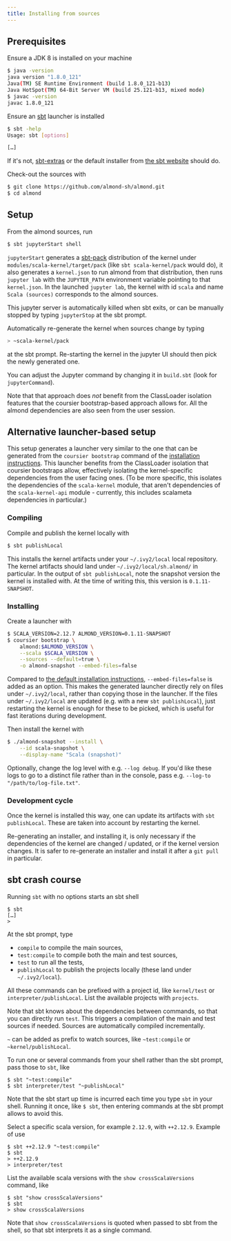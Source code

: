 ```yaml
---
title: Installing from sources
---
```


## Prerequisites

Ensure a JDK 8 is installed on your machine
```bash
$ java -version
java version "1.8.0_121"
Java(TM) SE Runtime Environment (build 1.8.0_121-b13)
Java HotSpot(TM) 64-Bit Server VM (build 25.121-b13, mixed mode)
$ javac -version
javac 1.8.0_121
```

Ensure an [sbt](https://scala-sbt.org) launcher is installed
```bash
$ sbt -help
Usage: sbt [options]

[…]
```
If it's not, [sbt-extras](https://github.com/paulp/sbt-extras) or the default installer from [the sbt website](https://scala-sbt.org) should do.

Check-out the sources with
```bash
$ git clone https://github.com/almond-sh/almond.git
$ cd almond
```

## Setup

From the almond sources, run
```bash
$ sbt jupyterStart shell
```

`jupyterStart` generates a [sbt-pack](https://github.com/xerial/sbt-pack)
distribution of the kernel under `modules/scala-kernel/target/pack`
(like `sbt scala-kernel/pack` would do), it also generates a `kernel.json`
to run almond from that distribution, then runs `jupyter lab` with
the `JUPYTER_PATH` environment variable pointing to that `kernel.json`. In the
launched `jupyter lab`, the kernel with id `scala` and name `Scala (sources)`
corresponds to the almond sources.

This jupyter server is automatically killed when sbt exits, or can be manually
stopped by typing `jupyterStop` at the sbt prompt.

Automatically re-generate the kernel when sources change by typing
```bash
> ~scala-kernel/pack
```
at the sbt prompt. Re-starting the kernel in the jupyter UI should then pick
the newly generated one.

You can adjust the Jupyter command by changing it in `build.sbt` (look
for `jupyterCommand`).

Note that that approach does _not_ benefit from the ClassLoader isolation features
that the coursier bootstrap-based approach allows for. All the almond
dependencies are also seen from the user session.

## Alternative launcher-based setup

This setup generates a launcher very similar to the one that can be generated
from the `coursier bootstrap` command of the
[installation instructions](quick-start-install.md). This launcher
benefits from the ClassLoader isolation that coursier bootstraps allow,
effectively isolating the kernel-specific dependencies from the user
facing ones. (To be more specific, this isolates the dependencies
of the `scala-kernel` module, that aren't dependencies of the `scala-kernel-api`
module - currently, this includes scalameta dependencies in particular.)

### Compiling

Compile and publish the kernel locally with
```bash
$ sbt publishLocal
```
This installs the kernel artifacts under your `~/.ivy2/local` local repository. The kernel artifacts should land under `~/.ivy2/local/sh.almond/` in particular. In the output of `sbt publishLocal`, note the snapshot version the kernel is installed with. At the time of writing this, this version is `0.1.11-SNAPSHOT`.

### Installing

Create a launcher with
```bash
$ SCALA_VERSION=2.12.7 ALMOND_VERSION=0.1.11-SNAPSHOT
$ coursier bootstrap \
    almond:$ALMOND_VERSION \
    --scala $SCALA_VERSION \
    --sources --default=true \
    -o almond-snapshot --embed-files=false
```
Compared to [the default installation instructions](quick-start-install.md), `--embed-files=false` is added as an option. This makes the generated launcher directly rely on files under `~/.ivy2/local`, rather than copying those in the launcher. If the files under `~/.ivy2/local` are updated (e.g. with a new `sbt publishLocal`), just restarting the kernel is enough for these to be picked, which is useful for fast iterations during development.

Then install the kernel with
```bash
$ ./almond-snapshot --install \
    --id scala-snapshot \
    --display-name "Scala (snapshot)"
```

Optionally, change the log level with e.g. `--log debug`. If you'd like these logs to go to a distinct file rather than in the console, pass e.g. `--log-to "/path/to/log-file.txt"`.

### Development cycle

Once the kernel is installed this way, one can update its artifacts with `sbt publishLocal`. These are taken into account by restarting the kernel.

Re-generating an installer, and installing it, is only necessary if the dependencies of the kernel are changed / updated, or if the kernel version changes. It is safer to re-generate an installer and install it after a `git pull` in particular.

## sbt crash course

Running `sbt` with no options starts an sbt shell
```
$ sbt
[…]
> 
```

At the sbt prompt, type
- `compile` to compile the main sources,
- `test:compile` to compile both the main and test sources,
- `test` to run all the tests,
- `publishLocal` to publish the projects locally (these land under `~/.ivy2/local`).

All these commands can be prefixed with a project id, like `kernel/test` or `interpreter/publishLocal`. List the available projects with `projects`.

Note that sbt knows about the dependencies between commands, so that you can directly run `test`. This triggers a compilation of the main and test sources if needed. Sources are automatically compiled incrementally.

`~` can be added as prefix to watch sources, like `~test:compile` or `~kernel/publishLocal`.

To run one or several commands from your shell rather than the sbt prompt, pass those to `sbt`, like
```
$ sbt "~test:compile"
$ sbt interpreter/test "~publishLocal"
```

Note that the sbt start up time is incurred each time you type `sbt` in your shell. Running it once, like `$ sbt`, then entering commands at the sbt prompt allows to avoid this.

Select a specific scala version, for example `2.12.9`, with `++2.12.9`. Example of use
```
$ sbt ++2.12.9 "~test:compile"
$ sbt
> ++2.12.9
> interpreter/test
```

List the available scala versions with the `show crossScalaVersions` command, like
```
$ sbt "show crossScalaVersions"
$ sbt
> show crossScalaVersions
```

Note that `show crossScalaVersions` is quoted when passed to sbt from the shell, so that sbt interprets it as a single command.

